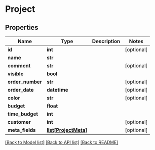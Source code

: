 # Project

## Properties
Name | Type | Description | Notes
------------ | ------------- | ------------- | -------------
**id** | **int** |  | [optional] 
**name** | **str** |  | 
**comment** | **str** |  | [optional] 
**visible** | **bool** |  | 
**order_number** | **str** |  | [optional] 
**order_date** | **datetime** |  | [optional] 
**color** | **str** |  | [optional] 
**budget** | **float** |  | 
**time_budget** | **int** |  | 
**customer** | **int** |  | [optional] 
**meta_fields** | [**list[ProjectMeta]**](ProjectMeta.md) |  | [optional] 

[[Back to Model list]](../README.md#documentation-for-models) [[Back to API list]](../README.md#documentation-for-api-endpoints) [[Back to README]](../README.md)


